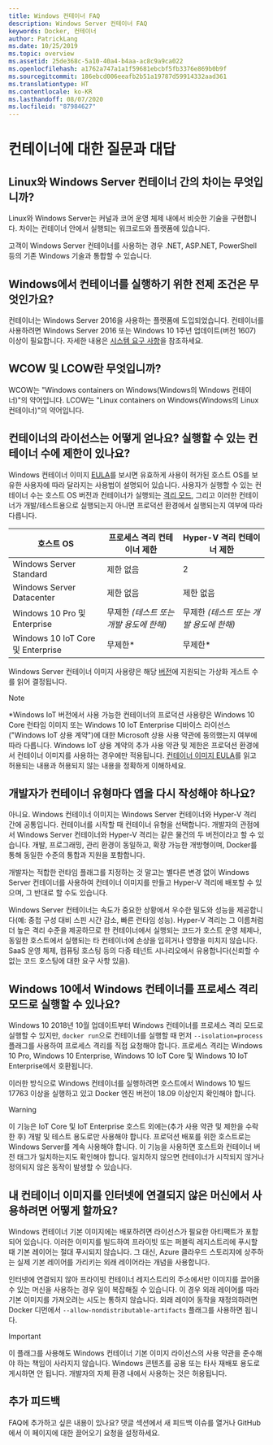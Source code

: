 ```yaml
---
title: Windows 컨테이너 FAQ
description: Windows Server 컨테이너 FAQ
keywords: Docker, 컨테이너
author: PatrickLang
ms.date: 10/25/2019
ms.topic: overview
ms.assetid: 25de368c-5a10-40a4-b4aa-ac8c9a9ca022
ms.openlocfilehash: a1762a747a1a1f59681ebcbf5fb3376e869b0b9f
ms.sourcegitcommit: 186ebcd006eeafb2b51a19787d59914332aad361
ms.translationtype: HT
ms.contentlocale: ko-KR
ms.lasthandoff: 08/07/2020
ms.locfileid: "87984627"
---
```

# <a name="frequently-asked-questions-about-containers"></a>컨테이너에 대한 질문과 대답

## <a name="whats-the-difference-between-linux-and-windows-server-containers"></a>Linux와 Windows Server 컨테이너 간의 차이는 무엇입니까?

Linux와 Windows Server는 커널과 코어 운영 체제 내에서 비슷한 기술을 구현합니다. 차이는 컨테이너 안에서 실행되는 워크로드와 플랫폼에 있습니다.

고객이 Windows Server 컨테이너를 사용하는 경우 .NET, ASP.NET, PowerShell 등의 기존 Windows 기술과 통합할 수 있습니다.

## <a name="what-are-the-prerequisites-for-running-containers-on-windows"></a>Windows에서 컨테이너를 실행하기 위한 전제 조건은 무엇인가요?

컨테이너는 Windows Server 2016을 사용하는 플랫폼에 도입되었습니다. 컨테이너를 사용하려면 Windows Server 2016 또는 Windows 10 1주년 업데이트(버전 1607) 이상이 필요합니다. 자세한 내용은 [시스템 요구 사항](../deploy-containers/system-requirements.md)을 참조하세요.

## <a name="what-are-wcow-and-lcow"></a>WCOW 및 LCOW란 무엇입니까?

WCOW는 "Windows containers on Windows(Windows의 Windows 컨테이너)"의 약어입니다. LCOW는 "Linux containers on Windows(Windows의 Linux 컨테이너)"의 약어입니다.

## <a name="how-are-containers-licensed-is-there-a-limit-to-the-number-of-containers-i-can-run"></a>컨테이너의 라이선스는 어떻게 얻나요? 실행할 수 있는 컨테이너 수에 제한이 있나요?

Windows 컨테이너 이미지 [EULA](../images-eula.md)를 보시면 유효하게 사용이 허가된 호스트 OS를 보유한 사용자에 따라 달라지는 사용법이 설명되어 있습니다. 사용자가 실행할 수 있는 컨테이너 수는 호스트 OS 버전과 컨테이너가 실행되는 [격리 모드](../manage-containers/hyperv-container.md), 그리고 이러한 컨테이너가 개발/테스트용으로 실행되는지 아니면 프로덕션 환경에서 실행되는지 여부에 따라 다릅니다.

|호스트 OS                                                         |프로세스 격리 컨테이너 제한                   |Hyper-V 격리 컨테이너 제한                   |
|----------------------------------------------------------------|---------------------------------------------------|---------------------------------------------------|
|Windows Server Standard                                         |제한 없음                                          |2                                                  |
|Windows Server Datacenter                                       |제한 없음                                          |제한 없음                                          |
|Windows 10 Pro 및 Enterprise                                   |무제한 *(테스트 또는 개발 용도에 한해)*|무제한 *(테스트 또는 개발 용도에 한해)*|
|Windows 10 IoT Core 및 Enterprise                             |무제한*                                         |무제한*                                          |

Windows Server 컨테이너 이미지 사용량은 해당 [버전](/windows-server/get-started-19/editions-comparison-19.md)에 지원되는 가상화 게스트 수를 읽어 결정됩니다. <br/>

>[!NOTE]
>\*Windows IoT 버전에서 사용 가능한 컨테이너의 프로덕션 사용량은 Windows 10 Core 런타임 이미지 또는 Windows 10 IoT Enterprise 디바이스 라이선스("Windows IoT 상용 계약")에 대한 Microsoft 상용 사용 약관에 동의했는지 여부에 따라 다릅니다. Windows IoT 상용 계약의 추가 사용 약관 및 제한은 프로덕션 환경에서 컨테이너 이미지를 사용하는 경우에만 적용됩니다. [컨테이너 이미지 EULA](../images-eula.md)를 읽고 허용되는 내용과 허용되지 않는 내용을 정확하게 이해하세요.

## <a name="as-a-developer-do-i-have-to-rewrite-my-app-for-each-type-of-container"></a>개발자가 컨테이너 유형마다 앱을 다시 작성해야 하나요?

아니요. Windows 컨테이너 이미지는 Windows Server 컨테이너와 Hyper-V 격리 간에 공통입니다. 컨테이너를 시작할 때 컨테이너 유형을 선택합니다. 개발자의 관점에서 Windows Server 컨테이너와 Hyper-V 격리는 같은 물건의 두 버전이라고 할 수 있습니다. 개발, 프로그래밍, 관리 환경이 동일하고, 확장 가능한 개방형이며, Docker를 통해 동일한 수준의 통합과 지원을 포함합니다.

개발자는 적합한 런타임 플래그를 지정하는 것 말고는 별다른 변경 없이 Windows Server 컨테이너를 사용하여 컨테이너 이미지를 만들고 Hyper-V 격리에 배포할 수 있으며, 그 반대로 할 수도 있습니다.

Windows Server 컨테이너는 속도가 중요한 상황에서 우수한 밀도와 성능을 제공합니다(예: 중첩 구성 대비 스핀 시간 감소, 빠른 런타임 성능). Hyper-V 격리는 그 이름처럼 더 높은 격리 수준을 제공하므로 한 컨테이너에서 실행되는 코드가 호스트 운영 체제나, 동일한 호스트에서 실행되는 타 컨테이너에 손상을 입히거나 영향을 미치지 않습니다. SaaS 운영 체제, 컴퓨팅 호스팅 등의 다중 테넌트 시나리오에서 유용합니다(신뢰할 수 없는 코드 호스팅에 대한 요구 사항 있음).

## <a name="can-i-run-windows-containers-in-process-isolated-mode-on-windows-10"></a>Windows 10에서 Windows 컨테이너를 프로세스 격리 모드로 실행할 수 있나요?

Windows 10 2018년 10월 업데이트부터 Windows 컨테이너를 프로세스 격리 모드로 실행할 수 있지만, `docker run`으로 컨테이너를 실행할 때 먼저 `--isolation=process` 플래그를 사용하여 프로세스 격리를 직접 요청해야 합니다. 프로세스 격리는 Windows 10 Pro, Windows 10 Enterprise, Windows 10 IoT Core 및 Windows 10 IoT Enterprise에서 호환됩니다.

이러한 방식으로 Windows 컨테이너를 실행하려면 호스트에서 Windows 10 빌드 17763 이상을 실행하고 있고 Docker 엔진 버전이 18.09 이상인지 확인해야 합니다.

> [!WARNING]
> 이 기능은 IoT Core 및 IoT Enterprise 호스트 외에는(추가 사용 약관 및 제한을 수락한 후) 개발 및 테스트 용도로만 사용해야 합니다. 프로덕션 배포를 위한 호스트로는 Windows Server를 계속 사용해야 합니다. 이 기능을 사용하면 호스트와 컨테이너 버전 태그가 일치하는지도 확인해야 합니다. 일치하지 않으면 컨테이너가 시작되지 않거나 정의되지 않은 동작이 발생할 수 있습니다.

## <a name="how-do-i-make-my-container-images-available-on-air-gapped-machines"></a>내 컨테이너 이미지를 인터넷에 연결되지 않은 머신에서 사용하려면 어떻게 할까요?

Windows 컨테이너 기본 이미지에는 배포하려면 라이선스가 필요한 아티팩트가 포함되어 있습니다. 이러한 이미지를 빌드하여 프라이빗 또는 퍼블릭 레지스트리에 푸시할 때 기본 레이어는 절대 푸시되지 않습니다. 그 대신, Azure 클라우드 스토리지에 상주하는 실제 기본 레이어를 가리키는 외래 레이어라는 개념을 사용합니다.

인터넷에 연결되지 않아 프라이빗 컨테이너 레지스트리의 주소에서만 이미지를 끌어올 수 있는 머신을 사용하는 경우 일이 복잡해질 수 있습니다. 이 경우 외래 레이어를 따라 기본 이미지를 가져오려는 시도는 통하지 않습니다. 외래 레이어 동작을 재정의하려면 Docker 디먼에서 `--allow-nondistributable-artifacts` 플래그를 사용하면 됩니다.

> [!IMPORTANT]
> 이 플래그를 사용해도 Windows 컨테이너 기본 이미지 라이선스의 사용 약관을 준수해야 하는 책임이 사라지지 않습니다. Windows 콘텐츠를 공용 또는 타사 재배포 용도로 게시하면 안 됩니다. 개발자의 자체 환경 내에서 사용하는 것은 허용됩니다.

## <a name="additional-feedback"></a>추가 피드백

FAQ에 추가하고 싶은 내용이 있나요? 댓글 섹션에서 새 피드백 이슈를 열거나 GitHub에서 이 페이지에 대한 끌어오기 요청을 설정하세요.
